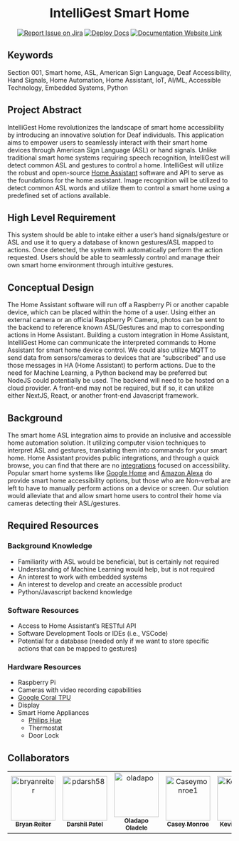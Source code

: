 <div align="center">

# IntelliGest Smart Home
[![Report Issue on Jira](https://img.shields.io/badge/Report%20Issues-Jira-0052CC?style=flat&logo=jira-software)](https://temple-cis-projects-in-cs.atlassian.net/jira/software/c/projects/ISH/issues)
[![Deploy Docs](https://github.com/ApplebaumIan/tu-cis-4398-docs-template/actions/workflows/deploy.yml/badge.svg)](https://github.com/ApplebaumIan/tu-cis-4398-docs-template/actions/workflows/deploy.yml)
[![Documentation Website Link](https://img.shields.io/badge/-Documentation%20Website-brightgreen)](https://capstone-projects-2024-spring.github.io/project-intelligest-smart-home/)


</div>


## Keywords

Section 001, Smart home, ASL, American Sign Language, Deaf Accessibility, Hand Signals, Home Automation, Home Assistant, IoT, AI/ML, Accessible Technology, Embedded Systems, Python

## Project Abstract

IntelliGest Home revolutionizes the landscape of smart home accessibility by introducing an innovative solution for Deaf individuals. This application aims to empower users to seamlessly interact with their smart home devices through American Sign Language (ASL) or hand signals. Unlike traditional smart home systems requiring speech recognition, IntelliGest will detect common ASL and gestures to control a home. IntelliGest will utilize the robust and open-source [Home Assistant](https://www.home-assistant.io/)  software and API to serve as the foundations for the home assistant. Image recognition will be utilized to detect common ASL words and utilize them to control a smart home using a predefined set of actions available.

## High Level Requirement

This system should be able to intake either a user’s hand signals/gesture or ASL and use it to query a database of known gestures/ASL mapped to actions. Once detected, the system with automatically perform the action requested. Users should be able to seamlessly control and manage their own smart home environment through intuitive gestures.

## Conceptual Design

The Home Assistant software will run off a Raspberry Pi or another capable device, which can be placed within the home of a user. Using either an external camera or an official Raspberry Pi Camera, photos can be sent to the backend to reference known ASL/Gestures and map to corresponding actions in Home Assistant.
Building a custom integration in Home Assistant, IntelliGest Home can communicate the interpreted commands to Home Assistant for smart home device control.
We could also utilize MQTT to send data from sensors/cameras to devices that are “subscribed” and use those messages in HA (Home Assistant) to perform actions.
Due to the need for Machine Learning, a Python backend may be preferred but NodeJS could potentially be used. The backend will need to be hosted on a cloud provider. A front-end may not be required, but if so, it can utilize either NextJS, React, or another front-end Javascript framework.

## Background

The smart home ASL integration aims to provide an inclusive and accessible home automation solution. It utilizing computer vision techniques to interpret ASL and gestures, translating them into commands for your smart home. Home Assistant provides public integrations, and through a quick browse, you can find that there are no [integrations](https://www.home-assistant.io/integrations/) focused on accessibility. Popular smart home systems like [Google Home](https://home.google.com/welcome/) and [Amazon Alexa](https://alexa.amazon.com/) do provide smart home accessibility options, but those who are Non-verbal are left to have to manually perform actions on a device or screen. Our solution would alleviate that and allow smart home users to control their home via cameras detecting their ASL/gestures.

## Required Resources

### Background Knowledge

- Familiarity with ASL would be beneficial, but is certainly not required
- Understanding of Machine Learning would help, but is not required
- An interest to work with embedded systems
- An interest to develop and create an accessible product
- Python/Javascript backend knowledge

### Software Resources

- Access to Home Assistant’s RESTful API
- Software Development Tools or IDEs (i.e., VSCode)
- Potential for a database (needed only if we want to store specific actions that can be mapped to gestures)

### Hardware Resources

- Raspberry Pi
- Cameras with video recording capabilities
- [Google Coral TPU](https://coral.ai/products/accelerator)
- Display
- Smart Home Appliances
    - [Philips Hue](https://www.amazon.com/dp/B07R2MQ2PY?tag=georiot-us-default-20&th=1&ascsubtag=tomsguide-us-1323340612962130000-20&geniuslink=true)
    - Thermostat
    - Door Lock

## Collaborators

[//]: # ( readme: collaborators -start )
<table>
<tr>
    <td align="center">
        <a href="https://github.com/bryanreiter">
            <img src="https://avatars.githubusercontent.com/u/91745125?v=4" width="100;" alt="bryanreiter"/>
            <br />
            <sub><b>Bryan Reiter</b></sub>
        </a>    
    </td>
    <td align="center">
        <a href="https://github.com/pdarsh58">
            <img src="https://avatars.githubusercontent.com/u/93610569?v=4" width="100;" alt="pdarsh58"/>
            <br />
            <sub><b>Darshil Patel</b></sub>
        </a>
    </td>
     <td align="center">
        <a href="https://github.com/defining-art">
            <img src="https://avatars.githubusercontent.com/u/118932320?v=4" width="100;" alt="oladapo"/>
            <br />
            <sub><b>Oladapo Oladele</b></sub>
        </a>    
    </td>
    <td align="center">
    <a href="https://github.com/Caseymonroe1">
        <img src="https://avatars.githubusercontent.com/u/82054873?v=4" width="100;" alt="Caseymonroe1"/>
        <br />
        <sub><b>Casey Monroe</b></sub>
    </a>
</td>
    <td align="center">
        <a href="https://github.com/KevinXJarema">
            <img src="https://avatars.githubusercontent.com/u/123217322?v=4" width="100;" alt="KevinXJarema"/>
            <br />
            <sub><b>Kevin Jarema</b></sub>
        </a>    
    </td>
    <td align="center">
        <a href="https://github.com/jzcodess">
            <img src="https://avatars.githubusercontent.com/u/123217322?v=4" width="100;" alt="Jiajun Zhou"/>
            <br />
            <sub><b>Jiajun Zhou</b></sub>
        </a>    
    </td>
   </tr>
</table>

[//]: # ( readme: collaborators -end )
